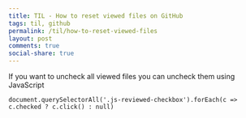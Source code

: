```yaml
---
title: TIL - How to reset viewed files on GitHub
tags: til, github
permalink: /til/how-to-reset-viewed-files
layout: post
comments: true
social-share: true
---
```


If you want to uncheck all viewed files you can uncheck them using JavaScript

```
document.querySelectorAll('.js-reviewed-checkbox').forEach(c => c.checked ? c.click() : null)
```
